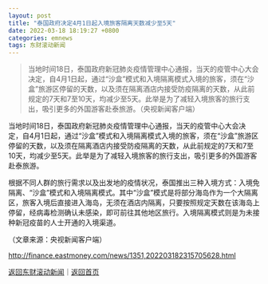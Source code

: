 ```yaml
---
layout: post
title: "泰国政府决定4月1日起入境旅客隔离天数减少至5天"
date: 2022-03-18 18:19:27 +0800
categories: emnews
tags: 东财滚动新闻
---
```

> 当地时间18日，泰国政府新冠肺炎疫情管理中心通报，当天的疫管中心大会决定，自4月1日起，通过“沙盒”模式和入境隔离模式入境的旅客，须在“沙盒”旅游区停留的天数，以及须在隔离酒店内接受防疫隔离的天数，从此前规定的7天和7至10天，均减少至5天。此举是为了减轻入境旅客的旅行支出，吸引更多的外国游客赴泰旅游。（央视新闻客户端）

<p>当地时间18日，泰国政府新冠肺炎疫情管理中心通报，当天的疫管中心大会决定，自4月1日起，通过“沙盒”模式和入境隔离模式入境的旅客，须在“沙盒”旅游区停留的天数，以及须在隔离酒店内接受防疫隔离的天数，从此前规定的7天和7至10天，均减少至5天。此举是为了减轻入境旅客的旅行支出，吸引更多的外国游客赴泰旅游。</p><p>根据不同人群的旅行需求以及出发地的疫情状况，泰国推出三种入境方式：入境免隔离、“沙盒”模式和入境隔离模式。其中“沙盒”模式是将部分海岛作为一个大隔离区，旅客入境后直接进入海岛，无须在酒店内隔离，只要按照规定天数在该海岛上停留，经病毒检测确认未感染，即可前往其他地区旅行。入境隔离模式则是为未接种新冠疫苗的人士开通的入境渠道。</p><p class="em_media">（文章来源：央视新闻客户端）</p>

<http://finance.eastmoney.com/news/1351,202203182315705628.html>

[返回东财滚动新闻](//finews.withounder.com/emnews/)｜[返回首页](//finews.withounder.com/)
